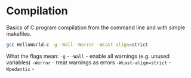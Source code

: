 # Compilation

Basics of C program compilation from the command line and with simple makefiles.

```bash
gcc HelloWorld.c -g -Wall -Werror -Wcast-align=strict
```

What the flags mean:
`-g` - 
`-Wall` - enable all warnings (e.g. unused variables)
`-Werror` - treat warnings as errors
`-Wcast-align=strict` - 
`Wpedantic` - 